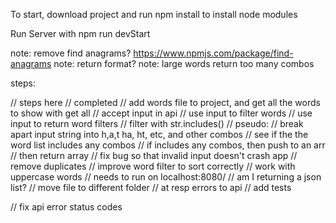 To start, download project and run npm install to install node modules

Run Server with npm run devStart

note: remove find anagrams? https://www.npmjs.com/package/find-anagrams
note: return format?
note: large words return too many combos

steps: 

// steps here
// completed
// add words file to project, and get all the words to show with get all
// accept input in api
// use input to filter words
// use input to return word filters
// filter with str.includes()
// pseudo:
// break apart input string into h,a,t ha, ht, etc, and other combos 
// see if the the word list includes any combos
// if includes any combos, then push to an arr 
// then return array
// fix bug so that invalid input doesn't crash app
// remove duplicates
// improve word filter to sort correctly
// work with uppercase words
// needs to run on localhost:8080/
// am I returning a json list?
// move file to different folder
// at resp errors to api
// add tests

// fix api error status codes
